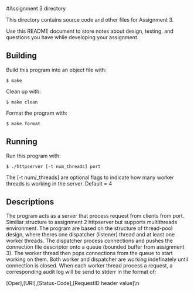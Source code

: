 #Assignment 3 directory

This directory contains source code and other files for Assignment 3.

Use this README document to store notes about design, testing, and
questions you have while developing your assignment.

## Building

Build this program into an object file with:
```
$ make
```
Clean up with:
```
$ make clean
```
Format the program with:
```
$ make format
```

## Running

Run this program with:
```
$ ./httpserver [-t num_threads] port
```
The [-t num/_threads] are optional flags to indicate how many worker threads is working in the server. 
Default = 4

## Descriptions

The program acts as a server that process request from clients from port. Similiar structure to assignment 2 httpserver but supports multithreads environment.
The program are based on the structure of thread-pool design, where theres one dispatcher (listener) thread and at least one worker threads. The dispatcher process connections
and pushes the connection file descriptor onto a queue (bounded buffer from assignment 3). The worker thread then pops connections from the queue to start working on them.
Both worker and dispatcher are working indefinately until connection is closed. When each worker thread process a request, a corresponding audit log will be send to stderr
in the format of: 

[Oper],[URI],[Status-Code],[RequestID header value]\n

